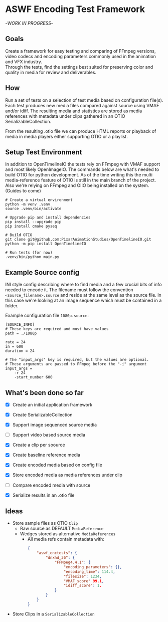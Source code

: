 # ASWF Encoding Test Framework
-*WORK IN PROGRESS*-

## Goals
Create a framework for easy testing and comparing of FFmpeg versions, video 
codecs and encoding parameters commonly used in the animation and VFX industry. </br>
Through the tests, find the settings best suited for preserving color and quality 
in media for review and deliverables.

## How
Run a set of tests on a selection of test media based on configuration file(s). </br> 
Each test produces new media files compared against source using VMAF and/or idiff.
The resulting media and statistics are stored as media references with metadata 
under clips gathered in an OTIO SerializableCollection.

From the resulting .otio file we can produce HTML reports or playback of media in 
media players either supporting OTIO or a playlist.

## Setup Test Environment

In addition to OpenTimelineIO the tests rely on FFmpeg with VMAF support and most
likely OpenImageIO.
The commands below are what's needed to build OTIO for python development. 
As of the time writing this the multi media-reference feature of OTIO is still in
the main branch of the project.
Also we're relying on FFmpeg and OIIO being installed on the system. (Guides to come)

```
# Create a virtual environment
python -m venv .venv
source .venv/bin/activate

# Upgrade pip and install dependencies
pip install --upgrade pip
pip install cmake pyseq

# Build OTIO
git clone git@github.com:PixarAnimationStudios/OpenTimelineIO.git
python -m pip install OpenTimelineIO

# Run tests (for now)
.venv/bin/python main.py
```

## Example Source config

INI style config describing where to find media and a few crucial bits of info
needed to encode it.
The filename must follow the convention `<source_filename>.source` and reside 
at the same level as the source file. In this case we're looking at an 
image sequence which must be contained in a folder.</br>

Example configuration file `1080p.source`:

```
[SOURCE_INFO]
# These keys are required and must have values
path = ./1080p

rate = 24
in = 600
duration = 24

# The "input_args" key is required, but the values are optional.
# These arguments are passed to FFmpeg before the "-i" argument
input_args =
    -r 24
    -start_number 600

```

## What's been done so far
- [x] Create an initial application framework
- [x] Create SerializableCollection
- [x] Support image sequenced source media
- [ ] Support video based source media
- [x] Create a clip per soource
- [x] Create baseline reference media
- [x] Create encoded media based on config file
- [x] Store encoded media as media references under clip
- [ ] Compare encoded media with source
- [x] Serialize results in an .otio file


## Ideas

* Store sample files as OTIO `Clip`
  * Raw source as DEFAULT `MediaReference`
  * Wedges stored as alternative `MediaReferences`
    * All media refs contain metadata with:
      ``` JSON
      {
          "aswf_enctests": {
              "dnxhd_36": {
                  "FFMpeg4.4.1": {
                      "encoding_parameters": {},
                      "encoding_time": 114.4,
                      "filesize": 1234,
                      "VMAF_score" 99.1,
                      "idiff_score": 1.
                  }
              }
          }
      }
      ``` 
* Store Clips in a `SerializableCollection`

